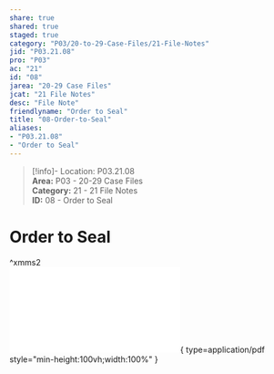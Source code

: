 ```yaml
---  
share: true  
shared: true  
staged: true  
category: "P03/20-to-29-Case-Files/21-File-Notes"  
jid: "P03.21.08"  
pro: "P03"  
ac: "21"  
id: "08"  
jarea: "20-29 Case Files"  
jcat: "21 File Notes"  
desc: "File Note"  
friendlyname: "Order to Seal"  
title: "08-Order-to-Seal"  
aliases:   
- "P03.21.08"  
- "Order to Seal"  
---  
```

>[!info]- Location: P03.21.08  
>**Area:** P03 - 20-29 Case Files  
>**Category:** 21 - 21 File Notes  
>**ID:** 08 - Order to Seal  
  
# Order to Seal  
 ^xmms2  
![08-Magen-Fieramusca-Cases-Motion-Order-to-Seal](../../../assets/attachments/08-Magen-Fieramusca-Cases-Motion-Order-to-Seal.pdf){ type=application/pdf style="min-height:100vh;width:100%" }  

